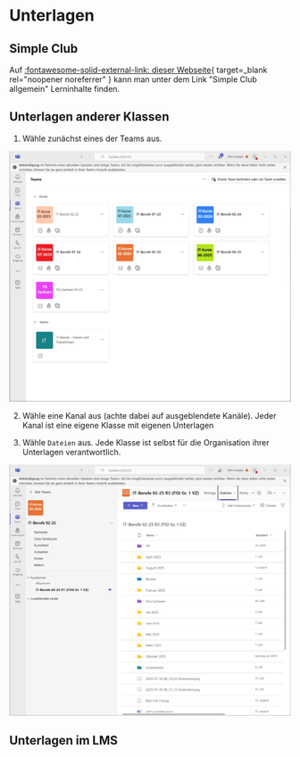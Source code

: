 # Unterlagen

## Simple Club

Auf [:fontawesome-solid-external-link: dieser Webseite](https://lms.bbw.de/course/view.php?id=4633&section=1){ target=_blank rel="noopener noreferrer" } kann man unter dem Link "Simple Club allgemein" Lerninhalte finden.

## Unterlagen anderer Klassen

1) Wähle zunächst eines der Teams aus.

![](../assets/allteams.png)

2) Wähle eine Kanal aus (achte dabei auf ausgeblendete Kanäle). Jeder Kanal ist eine eigene Klasse mit eigenen Unterlagen

3) Wähle `Dateien` aus. Jede Klasse ist selbst für die Organisation ihrer Unterlagen verantwortlich.

![](../assets/teams_dateien.png)

## Unterlagen im LMS